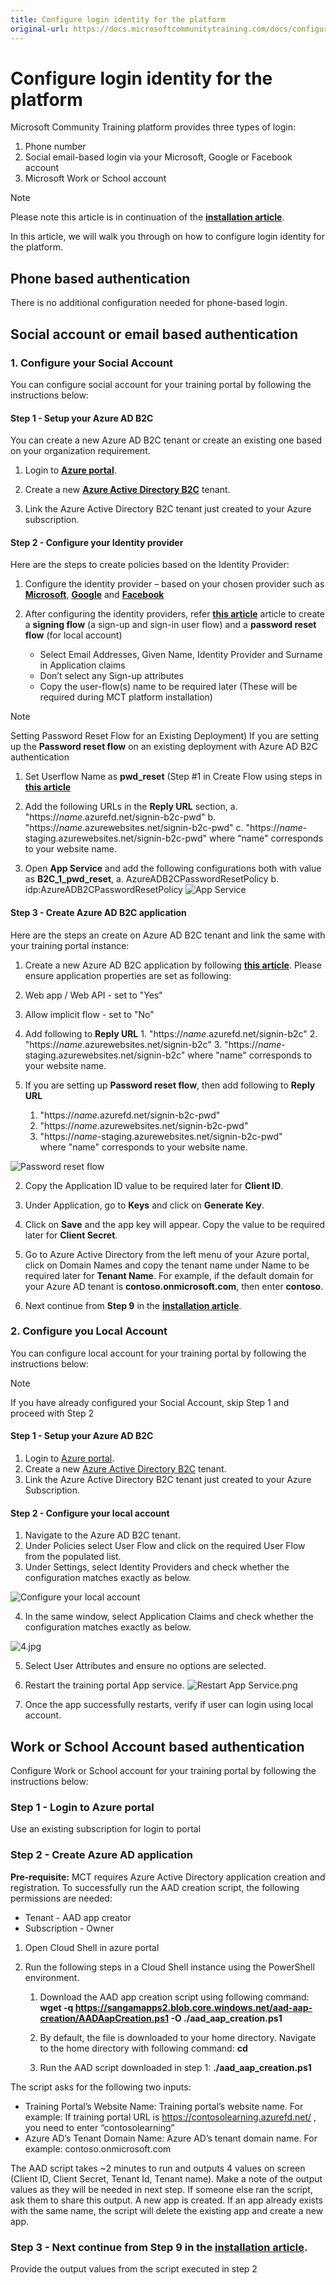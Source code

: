 ```yaml
---
title: Configure login identity for the platform
original-url: https://docs.microsoftcommunitytraining.com/docs/configure-login-social-work-school-account
---
```


# Configure login identity for the platform

Microsoft Community Training platform provides three types of login:
1. Phone number
2. Social email-based login via your Microsoft, Google or Facebook account
3. Microsoft Work or School account

> [!NOTE]
> Please note this article is in continuation of the [**installation article**](../../infrastructure-management/install-your-platform-instance/3_installation-guide-detailed-steps).

In this article, we will walk you through on how to configure login identity for the platform.
 
##  Phone based authentication

There is no additional configuration needed for phone-based login.
 
##  Social account or email based authentication

### 1. Configure your Social Account
You can configure social account for your training portal by following the instructions below:  

#### Step 1 - Setup your Azure AD B2C
You can create a new Azure AD B2C tenant or create an existing one based on your organization requirement.

1.	Login to [**Azure portal**](https://portal.azure.com/).

2.	Create a new [**Azure Active Directory B2C**](https://docs.microsoft.com/azure/active-directory-b2c/tutorial-create-tenant)  tenant.

3.	Link the Azure Active Directory B2C tenant just created to your Azure subscription.  

#### Step 2 - Configure your Identity provider
Here are the steps to create policies based on the Identity Provider: 

1.	Configure the identity provider – based on your chosen provider such as [**Microsoft**](https://docs.microsoft.com/azure/active-directory-b2c/active-directory-b2c-setup-msa-app), [**Google**](https://docs.microsoft.com/azure/active-directory-b2c/active-directory-b2c-setup-goog-app) and [**Facebook**](https://docs.microsoft.com/azure/active-directory-b2c/active-directory-b2c-setup-fb-app)

2.	After configuring the identity providers, refer [**this article**](https://docs.microsoft.com/azure/active-directory-b2c/tutorial-create-user-flows) article to create a **signing flow** (a sign-up and sign-in user flow) and a **password reset flow** (for local account)
    * Select Email Addresses, Given Name, Identity Provider and Surname in Application claims
    * Don’t select any Sign-up attributes
    * Copy the user-flow(s) name to be required later (These will be required during MCT platform installation)
    
> [!NOTE]
> Setting Password Reset Flow for an Existing Deployment)
If you are setting up the **Password reset flow** on an existing deployment with Azure AD B2C authentication

1. Set Userflow Name as **pwd_reset** (Step #1 in Create Flow using steps in [**this article**](https://docs.microsoft.com/en-us/azure/active-directory-b2c/tutorial-create-user-flows)

2. Add the following URLs in the **Reply URL** section, 
     a.  "https://*name*.azurefd.net/signin-b2c-pwd"
     b.  "https://*name*.azurewebsites.net/signin-b2c-pwd"
     c.  "https://*name*-staging.azurewebsites.net/signin-b2c-pwd"
    where "name" corresponds to your website name. 

3. Open **App Service** and add the following configurations both with value as **B2C_1_pwd_reset**, 
    a. AzureADB2CPasswordResetPolicy 
    b. idp:AzureADB2CPasswordResetPolicy
![App Service](../../media/image%28355%29.png)

#### Step 3 - Create Azure AD B2C application

Here are the steps an create on Azure AD B2C tenant and link the same with your training portal instance: 

1. Create a new Azure AD B2C application by following [**this article**](https://docs.microsoft.com/azure/active-directory-b2c/tutorial-register-applications). Please ensure application properties are set as following:
  1. Web app / Web API - set to "Yes"

  2. Allow implicit flow - set to "No"

  3. Add following to **Reply URL**
    1.   "https://*name*.azurefd.net/signin-b2c"
    2.   "https://*name*.azurewebsites.net/signin-b2c" 
    3.   "https://*name*-staging.azurewebsites.net/signin-b2c" 
    where "name" corresponds to your website name. 
    
  4. If you are setting up **Password reset flow**, then add following to **Reply URL**
     1.  "https://*name*.azurefd.net/signin-b2c-pwd"
     2.  "https://*name*.azurewebsites.net/signin-b2c-pwd" 
     3.  "https://*name*-staging.azurewebsites.net/signin-b2c-pwd"  
    where "name" corresponds to your website name. 
   
  ![Password reset flow](../../media/image%28113%29.png)

2. Copy the Application ID value to be required later for **Client ID**.

3. Under Application, go to **Keys** and click on **Generate Key**.

4. Click on **Save** and the app key will appear. Copy the value to be required later for **Client Secret**.

5. Go to Azure Active Directory from the left menu of your Azure portal, click on Domain Names and copy the tenant name under Name to be required later for **Tenant Name**. For example, if the default domain for your Azure AD tenant is **contoso.onmicrosoft.com**, then enter **contoso**. 

6. Next continue from **Step 9** in  the [**installation article**](../../infrastructure-management/install-your-platform-instance/3_installation-guide-detailed-steps).

### 2. Configure you Local Account
You can configure local account for your training portal by following the instructions below:

> [!NOTE]
> If you have already configured your Social Account, skip Step 1 and proceed with Step 2

#### Step 1 - Setup your Azure AD B2C
1.	Login to [Azure portal](https://portal.azure.com/).
2.	Create a new [Azure Active Directory B2C](https://docs.microsoft.com/azure/active-directory-b2c/tutorial-create-tenant) tenant.
3.	Link the Azure Active Directory B2C tenant just created to your Azure Subscription.

#### Step 2 - Configure your local account
1.	Navigate to the Azure AD B2C tenant.
2.	Under Policies select User Flow and click on the required User Flow from the populated list.
3.	Under Settings, select Identity Providers and check whether the configuration matches exactly as below.

![Configure your local account](../../media/image%28360%29.png)

4.	In the same window, select Application Claims and check whether the configuration matches exactly as below.

![4.jpg](../../media/4.jpg)

5.	Select User Attributes and ensure no options are selected.
6.	Restart the training portal App service.
![Restart App Service.png](../../media/Restart%20App%20Service.png)

7.	Once the app successfully restarts, verify if user can login using local account.

## Work or School Account based authentication
Configure Work or School account for your training portal by following the instructions below:  

### Step 1  - Login to Azure portal 
Use an existing subscription for login to portal

### Step 2 - Create Azure AD application 
**Pre-requisite:**
MCT requires Azure Active Directory application creation and registration. To successfully run the AAD creation script, the following permissions are needed:
- Tenant - AAD app creator
- Subscription - Owner
1.	Open Cloud Shell in azure portal

2.	Run the following steps in a Cloud Shell instance using the PowerShell environment. 
    1.	Download the AAD app creation script using following command: **wget -q https://sangamapps2.blob.core.windows.net/aad-aap-creation/AADAapCreation.ps1 -O ./aad_aap_creation.ps1**
    
    2. By default, the file is downloaded to your home directory. Navigate to the home directory with following command: **cd**
    
    3. Run the AAD script downloaded in step 1: **./aad_aap_creation.ps1**

The script asks for the following two inputs:
- Training Portal’s Website Name:  Training portal’s website name. For example: If training portal URL is https://contosolearning.azurefd.net/ , you need to enter “contosolearning”
- Azure AD’s Tenant Domain Name: Azure AD’s tenant domain name. For example: contoso.onmicrosoft.com

The AAD script takes ~2 minutes to run and outputs 4 values on screen (Client ID, Client Secret, Tenant Id, Tenant name). Make a note of the output values as they will be needed in next step. If someone else ran the script, ask them to share this output.
A new app is created. If an app already exists with the same name, the script will delete the existing app and create a new app. 

### Step 3 - Next continue from **Step 9** in  the [**installation article**](../../infrastructure-management/install-your-platform-instance/3_installation-guide-detailed-steps).
Provide the output values from the script executed in step 2